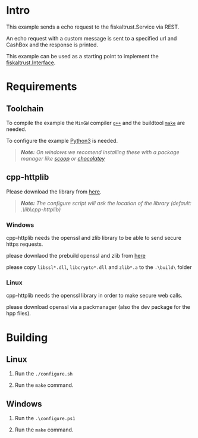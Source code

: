 # Intro

This example sends a echo request to the fiskaltrust.Service via REST.

An echo request with a custom message is sent to a specified url and CashBox and the response is printed.

This example can be used as a starting point to implement the [fiskaltrust.Interface](https://github.com/fiskaltrust/interface-doc).

# Requirements

## Toolchain

To compile the example the `MinGW` compiler [`g++`](http://www.mingw.org/) and the buildtool [`make`](https://www.gnu.org/software/make/) are needed.

To configure the example [Python3](https://www.python.org/) is needed.

> _**Note:** On windows we recomend installing these with a package manager like [scoop](https://scoop.sh/) or [chocolatey](https://chocolatey.org/)_

## cpp-httplib

Please download the library from [here](https://github.com/yhirose/cpp-httplib).

> _**Note:** The configure script will ask the location of the library (default: .\lib\cpp-httplib)_

### Windows

cpp-httplib needs the openssl and zlib library to be able to send secure https requests.

please downlaod the prebuild openssl and zlib from [here](https://curl.haxx.se/windows/)

please copy `libssl*.dll`, `libcrypto*.dll` and `zlib*.a` to the `.\build\` folder

### Linux

cpp-httplib needs the openssl library in order to make secure web calls.

please download openssl via a packmanager (also the dev package for the hpp files).

# Building

## Linux

  1. Run the `./configure.sh`

  2. Run the `make` command.

## Windows

  1. Run the `.\configure.ps1`

  2. Run the `make` command.

